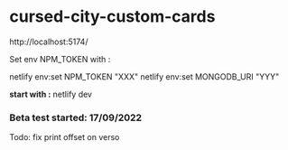# cursed-city-custom-cards

http://localhost:5174/

Set env NPM_TOKEN with :

netlify env:set NPM_TOKEN "XXX"
netlify env:set MONGODB_URI "YYY"

**start with :** netlify dev

### Beta test started: 17/09/2022

Todo: fix print offset on verso 

